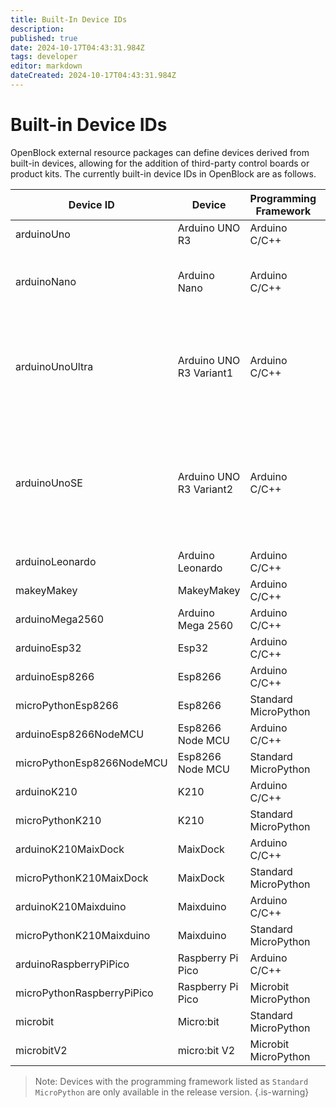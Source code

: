 ```yaml
---
title: Built-In Device IDs
description: 
published: true
date: 2024-10-17T04:43:31.984Z
tags: developer
editor: markdown
dateCreated: 2024-10-17T04:43:31.984Z
---
```


# Built-in Device IDs

OpenBlock external resource packages can define devices derived from built-in devices, allowing for the addition of third-party control boards or product kits. The currently built-in device IDs in OpenBlock are as follows.

| Device ID                  | Device                   | Programming Framework    | Remarks |
| -------------------------- | ------------------------ | ----------------------- | ------- |
| arduinoUno                 | Arduino UNO R3           | Arduino C/C++            |         |
| arduinoNano                | Arduino Nano             | Arduino C/C++            | Uses old bootloader, includes A6, A7 pins |
| arduinoUnoUltra            | Arduino UNO R3 Variant1  | Arduino C/C++            | For third-party extensions, includes A6, A7 pins on Arduino UNO R3 |
| arduinoUnoSE               | Arduino UNO R3 Variant2  | Arduino C/C++            | For third-party extensions, excludes any hardware-based blocks on Arduino UNO R3 |
| arduinoLeonardo            | Arduino Leonardo         | Arduino C/C++            |         |
| makeyMakey                 | MakeyMakey               | Arduino C/C++            |         |
| arduinoMega2560            | Arduino Mega 2560        | Arduino C/C++            |         |
| arduinoEsp32               | Esp32                    | Arduino C/C++            |         |
| arduinoEsp8266             | Esp8266                  | Arduino C/C++            |         |
| microPythonEsp8266         | Esp8266                  | Standard MicroPython      |         |
| arduinoEsp8266NodeMCU      | Esp8266 Node MCU         | Arduino C/C++            |         |
| microPythonEsp8266NodeMCU  | Esp8266 Node MCU         | Standard MicroPython      |         |
| arduinoK210                | K210                     | Arduino C/C++            |         |
| microPythonK210            | K210                     | Standard MicroPython      |         |
| arduinoK210MaixDock        | MaixDock                 | Arduino C/C++            |         |
| microPythonK210MaixDock    | MaixDock                 | Standard MicroPython      |         |
| arduinoK210Maixduino       | Maixduino                | Arduino C/C++            |         |
| microPythonK210Maixduino   | Maixduino                | Standard MicroPython      |         |
| arduinoRaspberryPiPico     | Raspberry Pi Pico        | Arduino C/C++            |         |
| microPythonRaspberryPiPico | Raspberry Pi Pico        | Microbit MicroPython      |         |
| microbit                   | Micro:bit                | Standard MicroPython      |         |
| microbitV2                 | micro:bit V2             | Microbit MicroPython      |         |

> Note: Devices with the programming framework listed as `Standard MicroPython` are only available in the release version.
{.is-warning}
